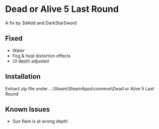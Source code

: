 Dead or Alive 5 Last Round
==========================

A fix by 3d4dd and DarkStarSword

Fixed
-----
- Water
- Fog & heat distortion effects
- UI depth adjusted

Installation
------------
Extract zip file under ...\Steam\SteamApps\common\Dead or Alive 5 Last Round

Known Issues
------------
- Sun flare is at wrong depth
